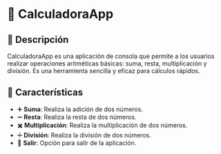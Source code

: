 # 🧮 CalculadoraApp

## 📖 Descripción
CalculadoraApp es una aplicación de consola que permite a los usuarios realizar operaciones aritméticas básicas: suma, resta, multiplicación y división. Es una herramienta sencilla y eficaz para cálculos rápidos.

## 🌟 Características
- ➕ **Suma**: Realiza la adición de dos números.
- ➖ **Resta**: Realiza la resta de dos números.
- ✖️ **Multiplicación**: Realiza la multiplicación de dos números.
- ➗ **División**: Realiza la división de dos números.
- 🚪 **Salir**: Opción para salir de la aplicación.
